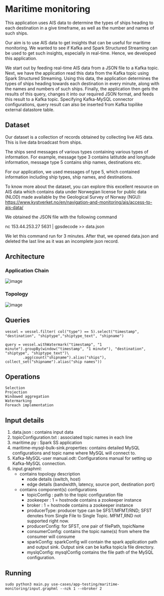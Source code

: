 # Maritime monitoring
This application uses AIS data to determine the types of ships heading to each destination in a give timeframe, as well as the number and names of such ships.

Our aim is to use AIS data to get insights that can be useful for maritime monitoring. We wanted to see if Kafka and Spark Structured Streaming can be used to get such insights, especially in real-time. Hence, we developed this application.

We start out by feeding real-time AIS data from a JSON file to a Kafka topic. Next, we have the application read this data from the Kafka topic using Spark Structured Streaming. Using this data, the application determines the types of ships heading towards each destination in every minute, along with the names and numbers of such ships. Finally, the application then gets the results of this query, changes it into our required JSON format, and feeds this result to a Kafka topic. Specifying Kafka-MySQL connector configurations, query result can also be inserted from Kafka topilike external datastore table.

## Dataset
Our dataset is a collection of records obtained by collecting live AIS data. This is live data broadcast from ships.

The ships send messages of various types containing various types of information. For example, message type 3 contains latitutde and longitude information, message type 5 contains ship names, destinations etc.

For our application, we used messages of type 5, which contained information including ship types, ship names, and destinations.

To know more about the dataset, you can explore this excellent resource on AIS data which contains data under Norwegian license for public data (NLOD) made available by the Geological Survey of Norway (NGU): https://www.kystverket.no/en/navigation-and-monitoring/ais/access-to-ais-data/

We obtained the JSON file with the following command

nc 153.44.253.27 5631 | gpsdecode >> data.json

We let this command run for 3 minutes. After that, we opened data.json and deleted the last line as it was an incomplete json record.

## Architecture

### Application Chain
![image](https://user-images.githubusercontent.com/6629591/183961868-de56360c-9dd3-4ccf-96ce-9d7145cdec28.png)

### Topology
![image](https://user-images.githubusercontent.com/6629591/184164640-4bc89443-258c-430a-a14b-317001d3a818.png)



## Queries  
    vessel = vessel.filter( col("type") == 5).select("timestamp", "destination", "shiptype","shiptype_text", "shipname")

    query = vessel.withWatermark("timestamp", "1 minute").groupBy(window("timestamp", "1 minute"), "destination", "shiptype", "shiptype_text")\
            .agg(count("shipname").alias("ships"), collect_set("shipname").alias("ship names"))

  
## Operations
    Selection
    Projection
    Windowed aggregation
    Watermarking
    Foreach implementation

  
## Input details
1. data.json : contains input data
2. topicConfiguration.txt : associated topic names in each line
3. maritime.py : Spark SS application
4. maritime-mysql-bulk-sink.properties: contains detailed MySQL configurations and topic name where MySQL will connect to.
5. Kafka-MySQL-user manual.odt: Configurations manual for setting up Kafka-MySQL connection.
6. input.graphml:
   - contains topology description
     - node details (switch, host)
     - edge details (bandwidth, latency, source port, destination port)
   - contains component(s) configurations 
     - topicConfig : path to the topic configuration file
     - zookeeper : 1 = hostnode contains a zookeeper instance
     - broker : 1 = hostnode contains a zookeeper instance
     - producerType: producer type can be SFST/MFMT/RND; SFST denotes from Single File to Single Topic. MFMT,RND not supported right now.
     - producerConfig: for SFST, one pair of filePath, topicName
     - consumerConfig: contains the topic name(s) from where the consumer will consume
     - sparkConfig: sparkConfig will contain the spark application path and output sink. Output sink can be kafka topic/a file directory.
     - myslqConfig: mysqlConfig contains the file path of the MySQL configuration.

## Running
```sudo python3 main.py use-cases/app-testing/maritime-monitoring/input.graphml --nzk 1 --nbroker 2```
   
